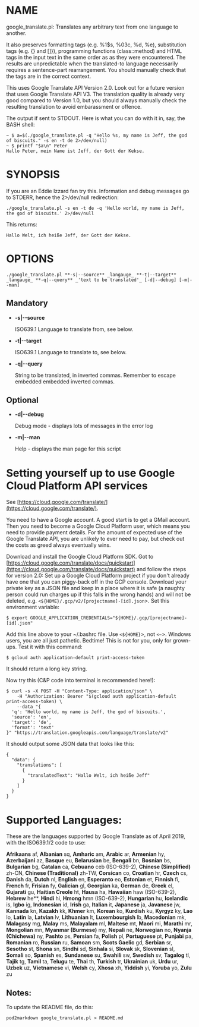 # NAME

google\_translate.pl: Translates any arbitrary text from one language to another. 

It also preserves formatting tags (e.g. %1$s, %03c, %d, %e), substitution tags (e.g. {} and \[\]}), 
programming functions (class::method) and HTML tags in the input text in the same order as 
as they were encountered. The results are unpredictable when the translated-to language necessarily
requires a sentence-part rearrangement. You should manually check that the tags are in the correct context.

This uses Google Translate API Version 2.0. Look out for a future version that uses Google Translate API V3.
The translation quality is already very good compared to Version 1.0, but you should always manually 
check the resulting translation to avoid embarassment or offence. 

The output if sent to STDOUT. Here is what you can do with it in, say, the BASH shell:

    ~ $ a=$(./google_translate.pl -q "Hello %s, my name is Jeff, the god of biscuits." -s en -t de 2>/dev/null)
    ~ $ printf "$a\n" Peter
    Hallo Peter, mein Name ist Jeff, der Gott der Kekse.

# SYNOPSIS

If you are an Eddie Izzard fan try this. Information and debug messages go to STDERR, hence the 2>/dev/null redirection:

    ./google_translate.pl -s en -t de -q 'Hello world, my name is Jeff, the god of biscuits.' 2>/dev/null

This returns:

    Hallo Welt, ich heiße Jeff, der Gott der Kekse.

# OPTIONS

`./google_translate.pl **-s|--source** _langauge_ **-t|--target** _langauge_ **-q|--query** _'text to be translated'_ [-d|--debug] [-m|--man]`

## Mandatory

- **-s|--source**

    ISO639.1 Language to translate from, see below.

- **-t|--target**

    ISO639.1 Language to translate to, see below.

- **-q|--query**

    String to be translated, in inverted commas. Remember to escape embedded embedded inverted commas.

## Optional

- **-d|--debug**

    Debug mode - displays lots of messages in the error log

- **-m|--man**

    Help - displays the man page for this script

# Setting yourself up to use Google Cloud Platform API services

See [https://cloud.google.com/translate/](https://cloud.google.com/translate/).

You need to have a Google account. A good start is to get a GMail account. 
Then you need to become a Google Cloud Platform user, which means you need to
provide payment details. For the amount of expected use of the Google Translate 
API, you are unlikely to ever need to pay, but check out the costs as greed 
always eventually wins.

Download and install the Google Cloud Platform SDK. Got to 
[https://cloud.google.com/translate/docs/quickstart](https://cloud.google.com/translate/docs/quickstart) 
and follow the steps for version 2.0: Set up a Google Cloud Platform project 
if you don't already have one that you can piggy-back off in the GCP console.
Download your private key as a JSON file and keep in a place where it is safe
(a naughty person could run charges up if this falls in the wrong hands)
and will not be deleted, e.g. `<${HOME}/.gcp/v2/[projectname]-[id].json`>.
Set this environment variable:

    $ export GOOGLE_APPLICATION_CREDENTIALS="${HOME}/.gcp/[projectname]-[id].json"

Add this line above to your ~/.bashrc file. Use `<${HOME}`>, not `<~`>. 
Windows users, you are all just pathetic. Bedtime! This is not for you, only for grown-ups.
Test it with this command: 

    $ gcloud auth application-default print-access-token

It should return a long key string.

Now try this (C&P code into terminal is recommended here!):

    $ curl -s -X POST -H "Content-Type: application/json" \
        -H "Authorization: Bearer "$(gcloud auth application-default print-access-token) \
        --data "{
      'q': 'Hello world, my name is Jeff, the god of biscuits.',
      'source': 'en',
      'target': 'de',
      'format': 'text'
    }" "https://translation.googleapis.com/language/translate/v2"

It should output some JSON data that looks like this: 

    {
      "data": {
        "translations": [
          {
            "translatedText": "Hallo Welt, ich heiße Jeff"
          }
        ]
      }
    }

# Supported Languages:

These are the languages supported by Google Translate as of April 2019, with the ISO639.1/2 code to use:

**Afrikaans** af, **Albanian** sq, **Amharic** am, **Arabic** ar, **Armenian** hy, **Azerbaijani** az, **Basque** eu, 
**Belarusian** be, **Bengali** bn, **Bosnian** bs, **Bulgarian** bg, **Catalan** ca, **Cebuano** ceb (ISO-639-2), 
**Chinese (Simplified)** zh-CN, **Chinese (Traditional)** zh-TW, **Corsican** co, **Croatian** hr, **Czech** cs, 
**Danish** da, **Dutch** nl, **English** en, **Esperanto** eo, **Estonian** et, **Finnish** fi, **French** fr, 
**Frisian** fy, **Galician** gl, **Georgian** ka, **German** de, **Greek** el, **Gujarati** gu, **Haitian Creole** ht, 
**Hausa** ha, **Hawaiian** haw (ISO-639-2), **Hebrew** he\*\*, **Hindi** hi, **Hmong** hmn (ISO-639-2), **Hungarian** hu, 
**Icelandic** is, **Igbo** ig, **Indonesian** id, **Irish** ga, **Italian** it, **Japanese** ja, **Javanese** jw, 
**Kannada** kn, **Kazakh** kk, **Khmer** km, **Korean** ko, **Kurdish** ku, **Kyrgyz** ky, **Lao** lo, **Latin** la, 
**Latvian** lv, **Lithuanian** lt, **Luxembourgish** lb, **Macedonian** mk, **Malagasy** mg, **Malay** ms, 
**Malayalam** ml, **Maltese** mt, **Maori** mi, **Marathi** mr, **Mongolian** mn, **Myanmar (Burmese)** my, 
**Nepali** ne, **Norwegian** no, **Nyanja (Chichewa)** ny, **Pashto** ps, **Persian** fa, **Polish** pl, 
**Portuguese** pt, **Punjabi** pa, **Romanian** ro, **Russian** ru, **Samoan** sm, **Scots Gaelic** gd, 
**Serbian** sr, **Sesotho** st, **Shona** sn, **Sindhi** sd, **Sinhala** si, **Slovak** sk, **Slovenian** sl, 
**Somali** so, **Spanish** es, **Sundanese** su, **Swahili** sw, **Swedish** sv, **Tagalog** tl, **Tajik** tg, 
**Tamil** ta, **Telugu** te, **Thai** th, **Turkish** tr, **Ukrainian** uk, **Urdu** ur, **Uzbek** uz, **Vietnamese** vi, 
**Welsh** cy, **Xhosa** xh, **Yiddish** yi, **Yoruba** yo, **Zulu** zu

## Notes:

To update the README file, do this:

    pod2markdown google_translate.pl > README.md
